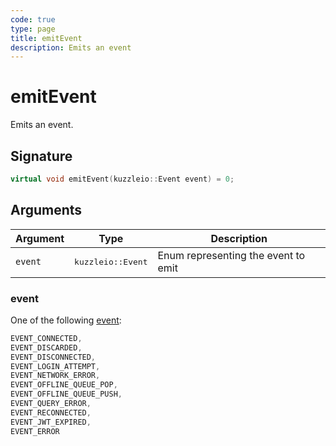 ```yaml
---
code: true
type: page
title: emitEvent
description: Emits an event
---
```


# emitEvent

Emits an event.

## Signature

```cpp
virtual void emitEvent(kuzzleio::Event event) = 0;
```

## Arguments

| Argument | Type                       | Description                         |
| -------- | -------------------------- | ----------------------------------- |
| `event`  | <pre>kuzzleio::Event</pre> | Enum representing the event to emit |

### event

One of the following [event](/sdk/cpp/1/essentials/events):

```cpp
EVENT_CONNECTED,
EVENT_DISCARDED,
EVENT_DISCONNECTED,
EVENT_LOGIN_ATTEMPT,
EVENT_NETWORK_ERROR,
EVENT_OFFLINE_QUEUE_POP,
EVENT_OFFLINE_QUEUE_PUSH,
EVENT_QUERY_ERROR,
EVENT_RECONNECTED,
EVENT_JWT_EXPIRED,
EVENT_ERROR
```
